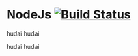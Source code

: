# NodeJs [![Build Status](https://travis-ci.org/dipongkor/NodeJs.svg?branch=master)](https://travis-ci.org/dipongkor/NodeJs)
hudai
hudai

hudai
hudai
